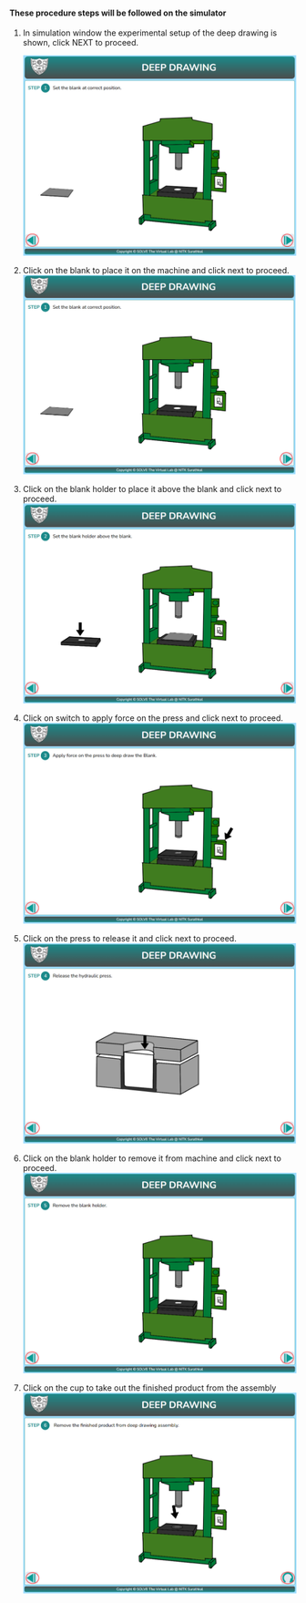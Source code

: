 #### These procedure steps will be followed on the simulator

1. In simulation window the experimental setup of the deep drawing is shown, click NEXT to proceed.

   ![alt text](images/fly1.png)

2. Click on the blank to place it on the machine and click next to proceed.
   ![alt text](images/fly2.png)

3. Click on the blank holder to place it above the blank and click next to proceed.
   ![alt text](images/fly3.png)

4. Click on switch to apply force on the press and click next to proceed.
   ![alt text](images/fly4.png)

5. Click on the press to release it and click next to proceed.
   ![alt text](images/fly5.png)
6. Click on the blank holder to remove it from machine and click next to proceed.
   ![alt text](images/fly6.png)

7. Click on the cup to take out the finished product from the assembly
   ![alt text](images/fly7.png)
